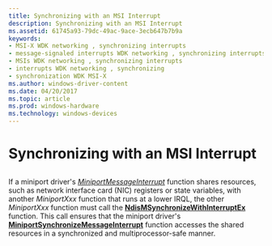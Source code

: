 ```yaml
---
title: Synchronizing with an MSI Interrupt
description: Synchronizing with an MSI Interrupt
ms.assetid: 61745a93-79dc-49ac-9ace-3ecb647b7b9a
keywords:
- MSI-X WDK networking , synchronizing interrupts
- message-signaled interrupts WDK networking , synchronizing interrupts
- MSIs WDK networking , synchronizing interrupts
- interrupts WDK networking , synchronizing
- synchronization WDK MSI-X
ms.author: windows-driver-content
ms.date: 04/20/2017
ms.topic: article
ms.prod: windows-hardware
ms.technology: windows-devices
---
```


# Synchronizing with an MSI Interrupt


## <a href="" id="ddk-synchronizing-with-msi-interrupts-ng"></a>


If a miniport driver's [*MiniportMessageInterrupt*](https://msdn.microsoft.com/library/windows/hardware/ff559407) function shares resources, such as network interface card (NIC) registers or state variables, with another *MiniportXxx* function that runs at a lower IRQL, the other *MiniportXxx* function must call the [**NdisMSynchronizeWithInterruptEx**](https://msdn.microsoft.com/library/windows/hardware/ff563681) function. This call ensures that the miniport driver's [**MiniportSynchronizeMessageInterrupt**](https://msdn.microsoft.com/library/windows/hardware/ff559455) function accesses the shared resources in a synchronized and multiprocessor-safe manner.

 

 





